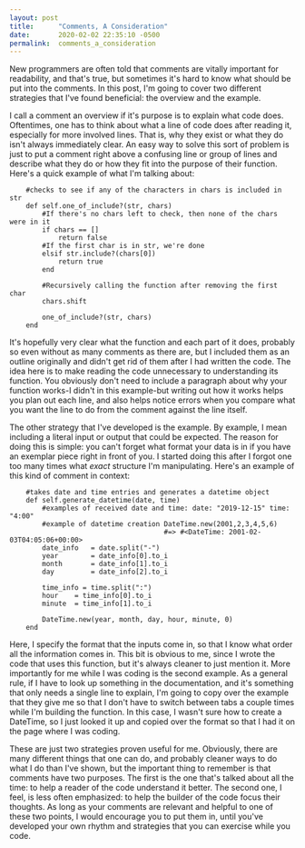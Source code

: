 ```yaml
---
layout: post
title:      "Comments, A Consideration"
date:       2020-02-02 22:35:10 -0500
permalink:  comments_a_consideration
---
```



New programmers are often told that comments are vitally important for readability, and that's true, but sometimes it's hard to know what should be put into the comments. In this post, I'm going to cover two different strategies that I've found beneficial: the overview and the example.

I call a comment an overview if it's purpose is to explain what code does. Oftentimes, one has to think about what a line of code does after reading it, especially for more involved lines. That is, why they exist or what they do isn't always immediately clear. An easy way to solve this sort of problem is just to put a comment right above a confusing line or group of lines and describe what they do or how they fit into the purpose of their function. Here's a quick example of what I'm talking about:

```
    #checks to see if any of the characters in chars is included in str
    def self.one_of_include?(str, chars)
        #If there's no chars left to check, then none of the chars were in it
        if chars == []
            return false
        #If the first char is in str, we're done
        elsif str.include?(chars[0])
            return true
        end

        #Recursively calling the function after removing the first char
        chars.shift
        
        one_of_include?(str, chars)
    end
```

It's hopefully very clear what the function and each part of it does, probably so even without as many comments as there are, but I included them as an outline originally and didn't get rid of them after I had written the code. The idea here is to make reading the code unnecessary to understanding its function. You obviously don't need to include a paragraph about why your function works-I didn't in this example-but writing out how it works helps you plan out each line, and also helps notice errors when you compare what you want the line to do from the comment against the line itself.

The other strategy that I've developed is the example. By example, I mean including a literal input or output that could be expected. The reason for doing this is simple: you can't forget what format your data is in if you have an exemplar piece right in front of you. I started doing this after I forgot one too many times what *exact* structure I'm manipulating. Here's an example of this kind of comment in context:

```
    #takes date and time entries and generates a datetime object
    def self.generate_datetime(date, time)
        #examples of received date and time: date: "2019-12-15" time: "4:00"
        #example of datetime creation DateTime.new(2001,2,3,4,5,6) 
                                      #=> #<DateTime: 2001-02-03T04:05:06+00:00>
        date_info   = date.split("-")
        year        = date_info[0].to_i
        month       = date_info[1].to_i
        day         = date_info[2].to_i

        time_info = time.split(":")
        hour    = time_info[0].to_i
        minute  = time_info[1].to_i

        DateTime.new(year, month, day, hour, minute, 0)
    end
```

Here, I specify the format that the inputs come in, so that I know what order all the information comes in. This bit is obvious to me, since I wrote the code that uses this function, but it's always cleaner to just mention it. More importantly for me while I was coding is the second example. As a general rule, if I have to look up something in the documentation, and it's something that only needs a single line to explain, I'm going to copy over the example that they give me so that I don't have to switch between tabs a couple times while I'm building the function. In this case, I wasn't sure how to create a DateTime, so I just looked it up and copied over the format so that I had it on the page where I was coding.

These are just two strategies proven useful for me. Obviously, there are many different things that one can do, and probably cleaner ways to do what I do than I've shown, but the important thing to remember is that comments have two purposes. The first is the one that's talked about all the time: to help a reader of the code understand it better. The second one, I feel, is less often emphasized: to help the builder of the code focus their thoughts. As long as your comments are relevant and helpful to one of these two points, I would encourage you to put them in, until you've developed your own rhythm and strategies that you can exercise while you code.
